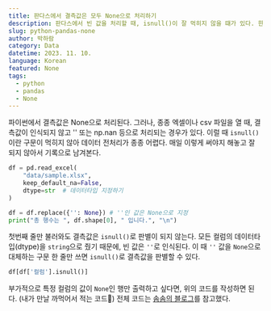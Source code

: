 ```yaml
---
title: 판다스에서 결측값은 모두 None으로 처리하기
description: 판다스에서 빈 값을 처리할 때, isnull()이 잘 먹히지 않을 떄가 있다. 한 줄의 코드가 있다면 간단하게 해결할 수 있다.
slug: python-pandas-none
author: 박하람
category: Data
datetime: 2023. 11. 10.
language: Korean
featured: None
tags:
  - python
  - pandas
  - None
---
```


파이썬에서 결측값은 None으로 처리된다. 그러나, 종종 엑셀이나 csv 파일을 열 때, 결측값이 인식되지 않고 '' 또는 np.nan 등으로 처리되는 경우가 있다.
이럴 때 `isnull()`이란 구문이 먹히지 않아 데이터 전처리가 종종 어렵다. 매일 이렇게 써야지 해놓고 잘 되지 않아서 기록으로 남겨본다.

```py
df = pd.read_excel(
    "data/sample.xlsx",
    keep_default_na=False,
    dtype=str  # 데이터타입 지정하기
)

df = df.replace({'': None}) # ''인 값은 None으로 지정
print("총 행수는 ", df.shape[0], " 입니다.", "\n")
```

첫번째 줄만 불러와도 결측값은 `isnull()`로 판별이 되지 않는다. 모든 컬럼의 데이터타입(dtype)을 `string`으로 줬기 때문에, 빈 값은 `''`로 인식된다.
이 때 `''` 값을 `None`으로 대체하는 구문 한 줄만 쓰면 `isnull()`로 결측값을 판별할 수 있다.

```py
df[df['컬럼'].isnull()]
```

부가적으로 특정 컬럼의 값이 `None`인 행만 출력하고 싶다면, 위의 코드를 작성하면 된다. (내가 만날 까먹어서 적는 코드🥲)
전체 코드는 [솜솜의 블로그](https://chaeeunsong.tistory.com/entry/NaN-%EA%B0%92%EC%9D%84-None%EC%9C%BC%EB%A1%9C-%EB%B3%80%ED%99%98%ED%95%98%EA%B8%B0)를 참고했다.
